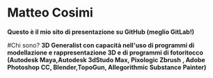 # Matteo Cosimi
__**Questo è il mio sito di presentazione su GitHub (meglio GitLab!)**__



#Chi sono?
__**3D Generalist con capacità nell'uso di programmi di modellazione e rappresentazione 3D e di programmi di fotoritocco (Autodesk Maya,Autodesk 3dStudo Max, Pixologic Zbrush , Adobe Photoshop CC, Blender,TopoGun, Allegorithmic Substance Painter)**__
